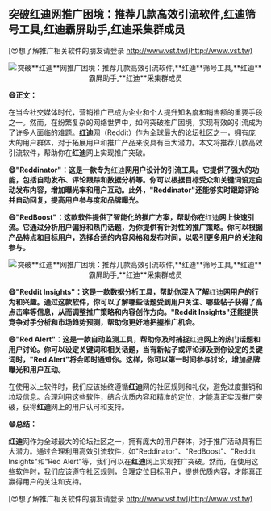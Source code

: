 ## **突破**红迪**网推广困境：推荐几款高效引流软件,**红迪**筛号工具,**红迪**霸屏助手,**红迪**采集群成员**

[😍想了解推广相关软件的朋友请登录 http://www.vst.tw](http://www.vst.tw)

 <center><img src="https://vst.tw/MP4/tuiguang/png/7.png" alt="突破**红迪**网推广困境：推荐几款高效引流软件,**红迪**筛号工具,**红迪**霸屏助手,**红迪**采集群成员"></center>

**😄正文：**

在当今社交媒体时代，营销推广已成为企业和个人提升知名度和销售额的重要手段之一。然而，在纷繁复杂的网络世界中，如何突破推广困境，实现有效的引流成为了许多人面临的难题。**红迪**网（Reddit）作为全球最大的论坛社区之一，拥有庞大的用户群体，对于拓展用户和推广产品来说具有巨大潜力。本文将推荐几款高效引流软件，帮助你在**红迪**网上实现推广突破。

**😄"Reddinator"：这是一款专为**红迪**网用户设计的引流工具。它提供了强大的功能，包括自动发布、评论跟踪和数据分析等。你可以根据目标受众和关键词设定自动发布内容，增加曝光率和用户互动。此外，"Reddinator"还能够实时跟踪评论并自动回复，提高用户参与度和品牌曝光。**

**😄"RedBoost"：这款软件提供了智能化的推广方案，帮助你在**红迪**网上快速引流。它通过分析用户偏好和热门话题，为你提供有针对性的推广策略。你可以根据产品特点和目标用户，选择合适的内容风格和发布时间，以吸引更多用户的关注和参与。**

 <center><img src="https://vst.tw/MP4/tuiguang/png/6.png" alt="突破**红迪**网推广困境：推荐几款高效引流软件,**红迪**筛号工具,**红迪**霸屏助手,**红迪**采集群成员"></center>

**😄"Reddit Insights"：这是一款数据分析工具，帮助你深入了解**红迪**网用户的行为和兴趣。通过这款软件，你可以了解哪些话题受到用户关注、哪些帖子获得了高点击率等信息，从而调整推广策略和内容创作方向。"Reddit Insights"还能提供竞争对手分析和市场趋势预测，帮助你更好地把握推广机会。**

**😄"Red Alert"：这是一款自动监测工具，帮助你及时捕捉**红迪**网上的热门话题和用户讨论。你可以设定关键词和相关话题，当有新帖子或评论涉及到你设定的关键词时，"Red Alert"将会即时通知你。这样，你可以第一时间参与讨论，增加品牌曝光和用户互动。**

在使用以上软件时，我们应该始终遵循**红迪**网的社区规则和礼仪，避免过度推销和垃圾信息。合理利用这些软件，结合优质内容和精准的定位，才能真正实现推广突破，获得**红迪**网上的用户认可和支持。

**😄总结：**

**红迪**网作为全球最大的论坛社区之一，拥有庞大的用户群体，对于推广活动具有巨大潜力。通过合理利用高效引流软件，如"Reddinator"、"RedBoost"、"Reddit Insights"和"Red Alert"等，我们可以在**红迪**网上实现推广突破。然而，在使用这些软件时，我们应该遵守社区规则，合理定位目标用户，提供优质内容，才能真正赢得用户的关注和支持。

[😍想了解推广相关软件的朋友请登录 http://www.vst.tw](http://www.vst.tw)



